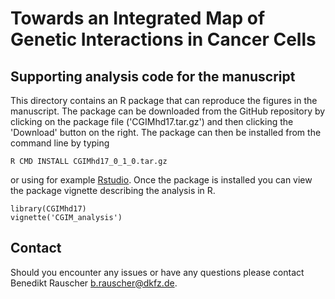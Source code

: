 # Towards an Integrated Map of Genetic Interactions in Cancer Cells
## Supporting analysis code for the manuscript

This directory contains an R package that can reproduce the figures in the manuscript. The package can be downloaded from the GitHub repository by clicking on the package file ('CGIMhd17.tar.gz') and then clicking the 'Download' button on the right. The package can then be installed from the command line by typing 

```{sh}
R CMD INSTALL CGIMhd17_0_1_0.tar.gz
```

or using for example [Rstudio](https://www.rstudio.com/). Once the package is installed you can view the package vignette describing the analysis in R.

```{r}
library(CGIMhd17)
vignette('CGIM_analysis')
```

## Contact

Should you encounter any issues or have any questions please contact Benedikt Rauscher <b.rauscher@dkfz.de>.

